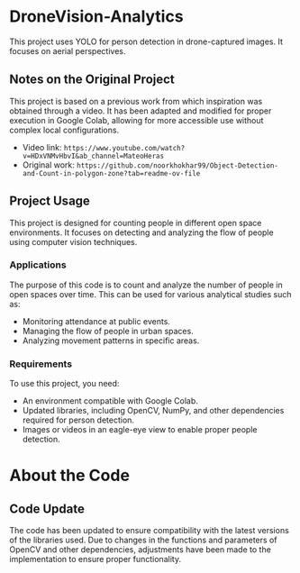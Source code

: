 # DroneVision-Analytics
This project uses YOLO for person detection in drone-captured images. It focuses on aerial perspectives.

## Notes on the Original Project
This project is based on a previous work from which inspiration was obtained through a video. It has been adapted and modified for proper execution in Google Colab, allowing for more accessible use without complex local configurations.
- Video link: ``https://www.youtube.com/watch?v=HDxVNMvHbvI&ab_channel=MateoHeras``
- Original work: ``https://github.com/noorkhokhar99/Object-Detection-and-Count-in-polygon-zone?tab=readme-ov-file``

## Project Usage
This project is designed for counting people in different open space environments. It focuses on detecting and analyzing the flow of people using computer vision techniques.

### Applications
The purpose of this code is to count and analyze the number of people in open spaces over time. This can be used for various analytical studies such as:
- Monitoring attendance at public events.
- Managing the flow of people in urban spaces.
- Analyzing movement patterns in specific areas.

### Requirements
To use this project, you need:
- An environment compatible with Google Colab.
- Updated libraries, including OpenCV, NumPy, and other dependencies required for person detection.
- Images or videos in an eagle-eye view to enable proper people detection.

# About the Code
## Code Update
The code has been updated to ensure compatibility with the latest versions of the libraries used. Due to changes in the functions and parameters of OpenCV and other dependencies, adjustments have been made to the implementation to ensure proper functionality.

